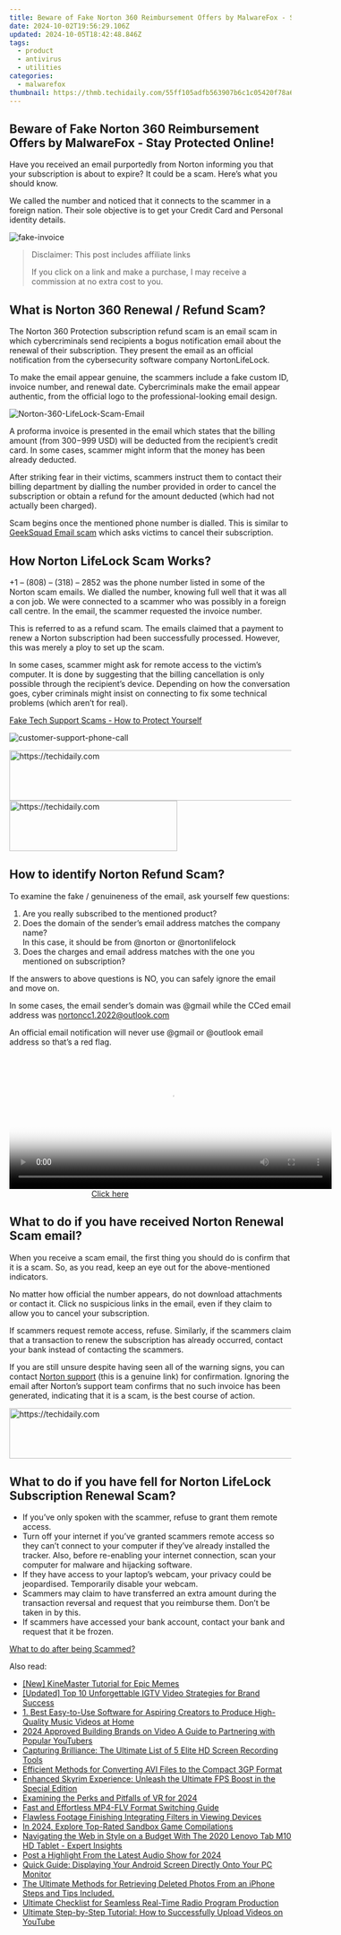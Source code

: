 ```yaml
---
title: Beware of Fake Norton 360 Reimbursement Offers by MalwareFox - Stay Protected Online!
date: 2024-10-02T19:56:29.106Z
updated: 2024-10-05T18:42:48.846Z
tags:
  - product
  - antivirus
  - utilities
categories:
  - malwarefox
thumbnail: https://thmb.techidaily.com/55ff105adfb563907b6c1c05420f78a6c5ab084d04ebfcc926d77ca01d474b27.jpg
---
```


## Beware of Fake Norton 360 Reimbursement Offers by MalwareFox - Stay Protected Online!

Have you received an email purportedly from Norton informing you that your subscription is about to expire? It could be a scam. Here’s what you should know.

We called the number and noticed that it connects to the scammer in a foreign nation. Their sole objective is to get your Credit Card and Personal identity details.

![](https://www.malwarefox.com/wp-content/uploads/2022/11/fake-invoice.webp "fake-invoice")

>  Disclaimer: This post includes affiliate links
>
>  If you click on a link and make a purchase, I may receive a commission at no extra cost to you.
>

## What is Norton 360 Renewal / Refund Scam?

The Norton 360 Protection subscription refund scam is an email scam in which cybercriminals send recipients a bogus notification email about the renewal of their subscription. They present the email as an official notification from the cybersecurity software company NortonLifeLock.

To make the email appear genuine, the scammers include a fake custom ID, invoice number, and renewal date. Cybercriminals make the email appear authentic, from the official logo to the professional-looking email design.

![](https://www.malwarefox.com/wp-content/uploads/2022/11/Norton-360-LifeLock-Scam-Email.webp "Norton-360-LifeLock-Scam-Email")

A proforma invoice is presented in the email which states that the billing amount (from $300-$999 USD) will be deducted from the recipient’s credit card. In some cases, scammer might inform that the money has been already deducted.

After striking fear in their victims, scammers instruct them to contact their billing department by dialling the number provided in order to cancel the subscription or obtain a refund for the amount deducted (which had not actually been charged).

Scam begins once the mentioned phone number is dialled. This is similar to [GeekSquad Email scam](https://tools.techidaily.com/malwarefox/products/) which asks victims to cancel their subscription.

## How Norton LifeLock Scam Works?

+1 – (808) – (318) – 2852 was the phone number listed in some of the Norton scam emails. We dialled the number, knowing full well that it was all a con job. We were connected to a scammer who was possibly in a foreign call centre. In the email, the scammer requested the invoice number.

This is referred to as a refund scam. The emails claimed that a payment to renew a Norton subscription had been successfully processed. However, this was merely a ploy to set up the scam.

In some cases, scammer might ask for remote access to the victim’s computer. It is done by suggesting that the billing cancellation is only possible through the recipient’s device. Depending on how the conversation goes, cyber criminals might insist on connecting to fix some technical problems (which aren’t for real).

[Fake Tech Support Scams - How to Protect Yourself](https://tools.techidaily.com/malwarefox/products/)

![](https://www.malwarefox.com/wp-content/uploads/2022/11/customer-support-phone-call.webp "customer-support-phone-call")

<!-- affiliate ads begin -->
<a href="https://appsumo.8odi.net/c/5597632/2144284/7443" target="_top" id="2144284">
  <img src="//a.impactradius-go.com/display-ad/7443-2144284" border="0" alt="https://techidaily.com" width="728" height="90"/>
</a>
<img height="0" width="0" src="https://appsumo.8odi.net/i/5597632/2144284/7443" style="position:absolute;visibility:hidden;" border="0" />
<!-- affiliate ads end -->

<!-- affiliate ads begin -->
<a href="https://wigfever.sjv.io/c/5597632/2005183/22899" target="_top" id="2005183">
  <img src="//a.impactradius-go.com/display-ad/22899-2005183" border="0" alt="https://techidaily.com" width="300" height="90"/>
</a>
<img height="0" width="0" src="https://wigfever.sjv.io/i/5597632/2005183/22899" style="position:absolute;visibility:hidden;" border="0" />
<!-- affiliate ads end -->

## How to identify Norton Refund Scam?

To examine the fake / genuineness of the email, ask yourself few questions:

1. Are you really subscribed to the mentioned product?
2. Does the domain of the sender’s email address matches the company name?  
In this case, it should be from @norton or @nortonlifelock
3. Does the charges and email address matches with the one you mentioned on subscription?

If the answers to above questions is NO, you can safely ignore the email and move on.

In some cases, the email sender’s domain was @gmail while the CCed email address was nortoncc1.2022@outlook.com

An official email notification will never use @gmail or @outlook email address so that’s a red flag.

<!-- affiliate ads begin -->
<span id="1993652">
					<video width="576" height="240" style="cursor:pointer"
           poster="//a.impactradius-go.com/display-clicktoplayimage/1993652.png"
           onclick="if(!this.playClicked){this.play();this.setAttribute('controls',true);this.playClicked=true;}">
	   <source src="//a.impactradius-go.com/display-ad/22993-1993652">
	   <img src="//a.impactradius-go.com/display-clicktoplayimage/1993652.png" style="border: none; height: 100%; width: 100%; object-fit: contain">
	</video>
	<div style="width:360px;text-align:center"><a href="javascript:window.open(decodeURIComponent('https%3A%2F%2Fhomestyler.sjv.io%2Fc%2F5597632%2F1993652%2F22993'), '_blank');void(0);">Click here</a></div>
</span>
<img height="0" width="0" src="https://imp.pxf.io/i/5597632/1993652/22993" style="position:absolute;visibility:hidden;" border="0" />
<!-- affiliate ads end -->

## What to do if you have received Norton Renewal Scam email?

When you receive a scam email, the first thing you should do is confirm that it is a scam. So, as you read, keep an eye out for the above-mentioned indicators.

No matter how official the number appears, do not download attachments or contact it. Click no suspicious links in the email, even if they claim to allow you to cancel your subscription.

If scammers request remote access, refuse. Similarly, if the scammers claim that a transaction to renew the subscription has already occurred, contact your bank instead of contacting the scammers.

If you are still unsure despite having seen all of the warning signs, you can contact [Norton support](https://www.nortonlifelock.com/us/en/contact-us/) (this is a genuine link) for confirmation. Ignoring the email after Norton’s support team confirms that no such invoice has been generated, indicating that it is a scam, is the best course of action.

<!-- affiliate ads begin -->
<a href="https://appsumo.8odi.net/c/5597632/2123749/7443" target="_top" id="2123749">
  <img src="//a.impactradius-go.com/display-ad/7443-2123749" border="0" alt="https://techidaily.com" width="728" height="90"/>
</a>
<img height="0" width="0" src="https://appsumo.8odi.net/i/5597632/2123749/7443" style="position:absolute;visibility:hidden;" border="0" />
<!-- affiliate ads end -->

## What to do if you have fell for Norton LifeLock Subscription Renewal Scam?

* If you’ve only spoken with the scammer, refuse to grant them remote access.
* Turn off your internet if you’ve granted scammers remote access so they can’t connect to your computer if they’ve already installed the tracker. Also, before re-enabling your internet connection, scan your computer for malware and hijacking software.
* If they have access to your laptop’s webcam, your privacy could be jeopardised. Temporarily disable your webcam.
* Scammers may claim to have transferred an extra amount during the transaction reversal and request that you reimburse them. Don’t be taken in by this.
* If scammers have accessed your bank account, contact your bank and request that it be frozen.

[What to do after being Scammed?](https://tools.techidaily.com/malwarefox/products/)

<ins class="adsbygoogle"
     style="display:block"
     data-ad-format="autorelaxed"
     data-ad-client="ca-pub-7571918770474297"
     data-ad-slot="1223367746"></ins>

<ins class="adsbygoogle"
     style="display:block"
     data-ad-client="ca-pub-7571918770474297"
     data-ad-slot="8358498916"
     data-ad-format="auto"
     data-full-width-responsive="true"></ins>

<span class="atpl-alsoreadstyle">Also read:</span>
<div><ul>
<li><a href="https://extra-skills.techidaily.com/new-kinemaster-tutorial-for-epic-memes/"><u>[New] KineMaster Tutorial for Epic Memes</u></a></li>
<li><a href="https://instagram-videos.techidaily.com/updated-top-10-unforgettable-igtv-video-strategies-for-brand-success/"><u>[Updated] Top 10 Unforgettable IGTV Video Strategies for Brand Success</u></a></li>
<li><a href="https://discover-fantastic.techidaily.com/1-best-easy-to-use-software-for-aspiring-creators-to-produce-high-quality-music-videos-at-home/"><u>1. Best Easy-to-Use Software for Aspiring Creators to Produce High-Quality Music Videos at Home</u></a></li>
<li><a href="https://extra-lessons.techidaily.com/2024-approved-building-brands-on-video-a-guide-to-partnering-with-popular-youtubers/"><u>2024 Approved Building Brands on Video A Guide to Partnering with Popular YouTubers</u></a></li>
<li><a href="https://discover-fantastic.techidaily.com/capturing-brilliance-the-ultimate-list-of-5-elite-hd-screen-recording-tools/"><u>Capturing Brilliance: The Ultimate List of 5 Elite HD Screen Recording Tools</u></a></li>
<li><a href="https://discover-fantastic.techidaily.com/efficient-methods-for-converting-avi-files-to-the-compact-3gp-format/"><u>Efficient Methods for Converting AVI Files to the Compact 3GP Format</u></a></li>
<li><a href="https://techtrends.techidaily.com/enhanced-skyrim-experience-unleash-the-ultimate-fps-boost-in-the-special-edition/"><u>Enhanced Skyrim Experience: Unleash the Ultimate FPS Boost in the Special Edition</u></a></li>
<li><a href="https://fox-hovers.techidaily.com/examining-the-perks-and-pitfalls-of-vr-for-2024/"><u>Examining the Perks and Pitfalls of VR for 2024</u></a></li>
<li><a href="https://discover-fantastic.techidaily.com/fast-and-effortless-mp4-flv-format-switching-guide/"><u>Fast and Effortless MP4-FLV Format Switching Guide</u></a></li>
<li><a href="https://extra-information.techidaily.com/flawless-footage-finishing-integrating-filters-in-viewing-devices/"><u>Flawless Footage Finishing Integrating Filters in Viewing Devices</u></a></li>
<li><a href="https://screen-video-capture.techidaily.com/in-2024-explore-top-rated-sandbox-game-compilations/"><u>In 2024, Explore Top-Rated Sandbox Game Compilations</u></a></li>
<li><a href="https://buynow-reviews.techidaily.com/navigating-the-web-in-style-on-a-budget-with-the-2020-lenovo-tab-m10-hd-tablet-expert-insights/"><u>Navigating the Web in Style on a Budget With The 2020 Lenovo Tab M10 HD Tablet - Expert Insights</u></a></li>
<li><a href="https://extra-support.techidaily.com/post-a-highlight-from-the-latest-audio-show-for-2024/"><u>Post a Highlight From the Latest Audio Show for 2024</u></a></li>
<li><a href="https://discover-fantastic.techidaily.com/quick-guide-displaying-your-android-screen-directly-onto-your-pc-monitor/"><u>Quick Guide: Displaying Your Android Screen Directly Onto Your PC Monitor</u></a></li>
<li><a href="https://discover-fantastic.techidaily.com/the-ultimate-methods-for-retrieving-deleted-photos-from-an-iphone-steps-and-tips-included/"><u>The Ultimate Methods for Retrieving Deleted Photos From an iPhone Steps and Tips Included.</u></a></li>
<li><a href="https://discover-fantastic.techidaily.com/ultimate-checklist-for-seamless-real-time-radio-program-production/"><u>Ultimate Checklist for Seamless Real-Time Radio Program Production</u></a></li>
<li><a href="https://discover-fantastic.techidaily.com/ultimate-step-by-step-tutorial-how-to-successfully-upload-videos-on-youtube/"><u>Ultimate Step-by-Step Tutorial: How to Successfully Upload Videos on YouTube</u></a></li>
</ul></div>

